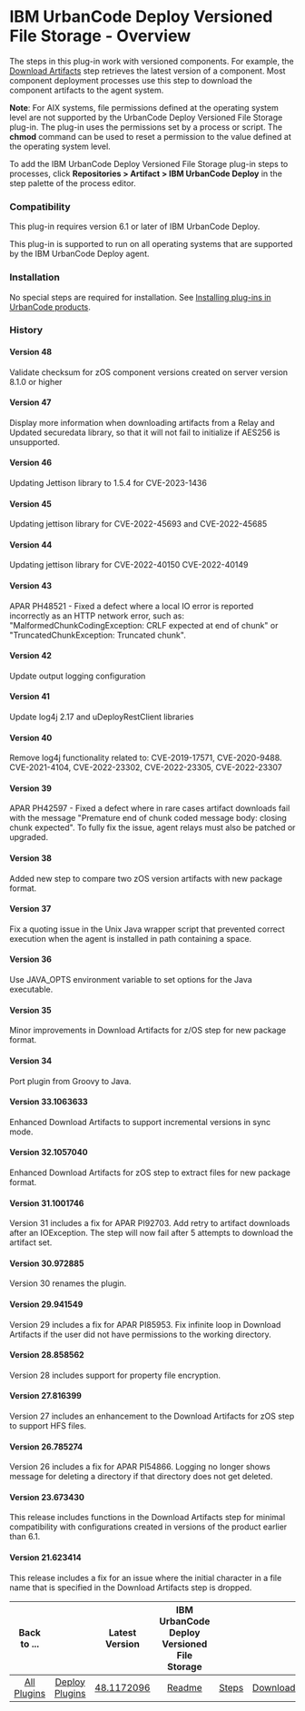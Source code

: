 
# IBM UrbanCode Deploy Versioned File Storage - Overview


The steps in this plug-in work with versioned components. For example, the [Download Artifacts](steps.md#download-artifacts) step retrieves the latest version of a component. Most component deployment processes use this step to download the component artifacts to the agent system.

**Note**: For AIX systems, file permissions defined at the operating system level are not supported by the UrbanCode Deploy Versioned File Storage plug-in. The plug-in uses the permissions set by a process or script. The **chmod** command can be used to reset a permission to the value defined at the operating system level.

To add the IBM UrbanCode Deploy Versioned File Storage plug-in steps to processes, click **Repositories > Artifact > IBM UrbanCode Deploy** in the step palette of the process editor.

### Compatibility

This plug-in requires version 6.1 or later of IBM UrbanCode Deploy.

This plug-in is supported to run on all operating systems that are supported by the IBM UrbanCode Deploy agent.

### Installation

No special steps are required for installation. See [Installing plug-ins in UrbanCode products](https://community.ibm.com/community/user/wasdevops/blogs/laurel-dickson-bull1/2022/06/13/install-plugins "Installing plug-ins in UrbanCode products").

### History

#### Version 48

Validate checksum for zOS component versions created on server version 8.1.0 or higher  

#### Version 47

Display more information when downloading artifacts from a Relay and Updated securedata library, so that it will not fail to initialize if AES256 is unsupported.

#### Version 46

Updating Jettison library to 1.5.4 for CVE-2023-1436

#### Version 45

Updating jettison library for CVE-2022-45693 and CVE-2022-45685

#### Version 44

Updating jettison library for CVE-2022-40150 CVE-2022-40149

#### Version 43

APAR PH48521 - Fixed a defect where a local IO error is reported incorrectly as an HTTP network error, such as: "MalformedChunkCodingException: CRLF expected at end of chunk" or "TruncatedChunkException: Truncated chunk".

#### Version 42

Update output logging configuration

#### Version 41

Update log4j 2.17 and uDeployRestClient libraries

#### Version 40

Remove log4j functionality related to: CVE-2019-17571, CVE-2020-9488. CVE-2021-4104, CVE-2022-23302, CVE-2022-23305, CVE-2022-23307

#### Version 39

APAR PH42597 - Fixed a defect where in rare cases artifact downloads fail with the message "Premature end of chunk coded message body: closing chunk expected".
To fully fix the issue, agent relays must also be patched or upgraded.

#### Version 38

Added new step to compare two zOS version artifacts with new package format.

#### Version 37

Fix a quoting issue in the Unix Java wrapper script that prevented correct execution when the agent is installed in path containing a space.

#### Version 36

Use JAVA\_OPTS environment variable to set options for the Java executable.

#### Version 35

Minor improvements in Download Artifacts for z/OS step for new package format.

#### Version 34

Port plugin from Groovy to Java.

#### Version 33.1063633

Enhanced Download Artifacts to support incremental versions in sync mode.

#### Version 32.1057040

Enhanced Download Artifacts for zOS step to extract files for new package format.

#### Version 31.1001746

Version 31 includes a fix for APAR PI92703. Add retry to artifact downloads after an IOException. The step will now fail after 5 attempts to download the artifact set.

#### Version 30.972885

Version 30 renames the plugin.

#### Version 29.941549

Version 29 includes a fix for APAR PI85953. Fix infinite loop in Download Artifacts if the user did not have permissions to the working directory.

#### Version 28.858562

Version 28 includes support for property file encryption.

#### Version 27.816399

Version 27 includes an enhancement to the Download Artifacts for zOS step to support HFS files.

#### Version 26.785274

Version 26 includes a fix for APAR PI54866. Logging no longer shows message for deleting a directory if that directory does not get deleted.

#### Version 23.673430

This release includes functions in the Download Artifacts step for minimal compatibility with configurations created in versions of the product earlier than 6.1.

#### Version 21.623414

This release includes a fix for an issue where the initial character in a file name that is specified in the Download Artifacts step is dropped.


|          Back to ...          |                                |                                                          Latest Version                                                           | IBM UrbanCode Deploy Versioned File Storage |||
|:-----------------------------:|:------------------------------:|:---------------------------------------------------------------------------------------------------------------------------------:|:-------------------------------------------:| :---: | :---: |
| [All Plugins](../../index.md) | [Deploy Plugins](../README.md) | [48.1172096](https://raw.githubusercontent.com/UrbanCode/IBM-UCD-PLUGINS/main/files/UrbancodeVFS/ucd-UrbancodeVFS-48.1172096.zip) |             [Readme](README.md)             |[Steps](steps.md)|[Downloads](downloads.md)|
